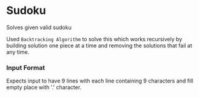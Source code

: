# Sudoku

Solves given valid sudoku

Used ```Backtracking Algorithm``` to solve this which works recursively by building solution one piece at a time and removing the solutions that fail at any time.

### Input Format

Expects input to have 9 lines with each line containing 9 characters and fill empty place with '.' character.
